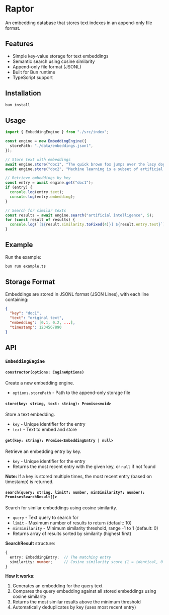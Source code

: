 # Raptor

An embedding database that stores text indexes in an append-only file format.

## Features

- Simple key-value storage for text embeddings
- Semantic search using cosine similarity
- Append-only file format (JSONL)
- Built for Bun runtime
- TypeScript support

## Installation

```bash
bun install
```

## Usage

```typescript
import { EmbeddingEngine } from "./src/index";

const engine = new EmbeddingEngine({
  storePath: "./data/embeddings.jsonl",
});

// Store text with embeddings
await engine.store("doc1", "The quick brown fox jumps over the lazy dog");
await engine.store("doc2", "Machine learning is a subset of artificial intelligence");

// Retrieve embeddings by key
const entry = await engine.get("doc1");
if (entry) {
  console.log(entry.text);
  console.log(entry.embedding);
}

// Search for similar texts
const results = await engine.search("artificial intelligence", 5);
for (const result of results) {
  console.log(`[${result.similarity.toFixed(4)}] ${result.entry.text}`);
}
```

## Example

Run the example:

```bash
bun run example.ts
```

## Storage Format

Embeddings are stored in JSONL format (JSON Lines), with each line containing:

```json
{
  "key": "doc1",
  "text": "original text",
  "embedding": [0.1, 0.2, ...],
  "timestamp": 1234567890
}
```

## API

### `EmbeddingEngine`

#### `constructor(options: EngineOptions)`

Create a new embedding engine.

- `options.storePath` - Path to the append-only storage file

#### `store(key: string, text: string): Promise<void>`

Store a text embedding.

- `key` - Unique identifier for the entry
- `text` - Text to embed and store

#### `get(key: string): Promise<EmbeddingEntry | null>`

Retrieve an embedding entry by key.

- `key` - Unique identifier for the entry
- Returns the most recent entry with the given key, or `null` if not found

**Note:** If a key is stored multiple times, the most recent entry (based on timestamp) is returned.

#### `search(query: string, limit?: number, minSimilarity?: number): Promise<SearchResult[]>`

Search for similar embeddings using cosine similarity.

- `query` - Text query to search for
- `limit` - Maximum number of results to return (default: 10)
- `minSimilarity` - Minimum similarity threshold, range -1 to 1 (default: 0)
- Returns array of results sorted by similarity (highest first)

**SearchResult** structure:
```typescript
{
  entry: EmbeddingEntry;  // The matching entry
  similarity: number;     // Cosine similarity score (1 = identical, 0 = orthogonal, -1 = opposite)
}
```

**How it works:**
1. Generates an embedding for the query text
2. Compares the query embedding against all stored embeddings using cosine similarity
3. Returns the most similar results above the minimum threshold
4. Automatically deduplicates by key (uses most recent entry)
